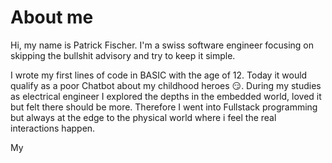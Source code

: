 # About me


Hi, my name is Patrick Fischer. I'm a swiss software engineer focusing on skipping the bullshit advisory and try to keep it simple.

I wrote my first lines of code in BASIC with the age of 12. Today it would qualify as a poor Chatbot about my childhood heroes :smirk:. During my studies as electrical engineer I explored the depths in the embedded world, loved it but felt there should be more. Therefore I went into Fullstack programming but always at the edge to the physical world where i feel the real interactions happen.

My

